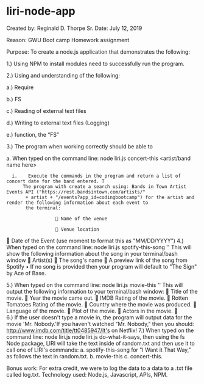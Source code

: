 # liri-node-app

Created by: Reginald D. Thorpe Sr.
Date: July 12, 2019

Reason: GWU Boot camp  Homework assignment
                              
Purpose: To create a node.js  application that demonstrates the following:

1.)	Using NPM to install modules need to successfully run the program.

2.)	Using and understanding of the following:

a.)	 Require

b.)	FS

c.)	Reading of external text files

d.)	Writing to external text files (Logging)

e.)	 function, the “FS”   

3.)	The program when working correctly should be able to

a.	When typed on the command line: node liri.js concert-this <artist/band name here>

      i.	Execute the commands in the program and return a list of concert date for the band entered. T
          The program with create a search using: Bands in Town Artist Events API ("https://rest.bandsintown.com/artists/" 
           + artist + "/events?app_id=codingbootcamp") for the artist and render the following information about each event to
           the terminal:
           
                      	Name of the venue
                      
                      	Venue location
	Date of the Event (use moment to format this as "MM/DD/YYYY")
4.)	When typed on the command line: node liri.js spotify-this-song '<song name here>' 
This will show the following information about the song in your terminal/bash window
	Artist(s)
	The song's name
	A preview link of the song from Spotify 
•	If no song is provided then your program will default to "The Sign" by Ace of Base.  

5.)	 When typed on the command line: node liri.js movie-this '<movie name here>'   This will output the following information to your terminal/bash window:
	Title of the movie.
	 Year the movie came out.
	 IMDB Rating of the movie.
	Rotten Tomatoes Rating of the movie.
	Country where the movie was produced.
	Language of the movie.
	Plot of the movie.
	Actors in the movie.
	
6.)	If the user doesn't type a movie in, the program will output data for the movie 'Mr. Nobody.'If you haven't watched "Mr. Nobody," then you should: http://www.imdb.com/title/tt0485947/It's on Netflix!
7.)	When typed on the command line: node liri.js node liri.js do-what-it-says, then using the fs Node package, LIRI will take the text inside of random.txt and then use it to call one of LIRI's commands:
a.	spotify-this-song for "I Want it That Way," as follows the text in random.txt.
b.	movie-this
c.	concert-this.


Bonus work:   For extra credit, we were to log the data to a data to a .txt file called log.txt.
Technology used: Node.js, Javascript, APIs, NPM.
